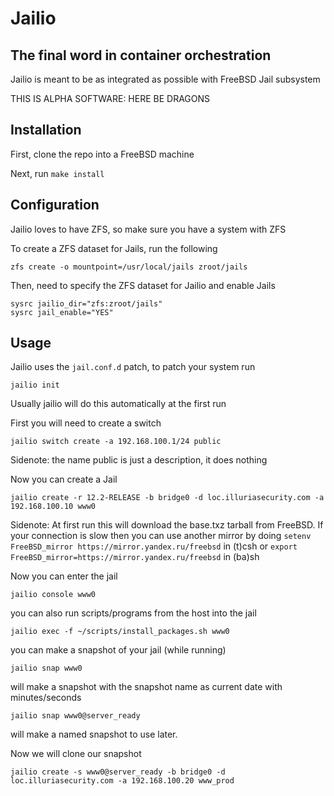 # Jailio
## The final word in container orchestration

Jailio is meant to be as integrated as possible with FreeBSD Jail subsystem


THIS IS ALPHA SOFTWARE: HERE BE DRAGONS

## Installation

First, clone the repo into a FreeBSD machine

Next, run `make install`

## Configuration

Jailio loves to have ZFS, so make sure you have a system with ZFS

To create a ZFS dataset for Jails, run the following
```
zfs create -o mountpoint=/usr/local/jails zroot/jails
```

Then, need to specify the ZFS dataset for Jailio and enable Jails
```
sysrc jailio_dir="zfs:zroot/jails"
sysrc jail_enable="YES"
```

## Usage

Jailio uses the `jail.conf.d` patch, to patch your system run
```
jailio init
```
Usually jailio will do this automatically at the first run


First you will need to create a switch
```
jailio switch create -a 192.168.100.1/24 public
```

Sidenote: the name public is just a description, it does nothing

Now you can create a Jail

```
jailio create -r 12.2-RELEASE -b bridge0 -d loc.illuriasecurity.com -a 192.168.100.10 www0
```

Sidenote: At first run this will download the base.txz tarball from FreeBSD. If your connection is slow then you can use another mirror by doing `setenv FreeBSD_mirror https://mirror.yandex.ru/freebsd` in (t)csh or `export FreeBSD_mirror=https://mirror.yandex.ru/freebsd` in (ba)sh

Now you can enter the jail
```
jailio console www0
```

you can also run scripts/programs from the host into the jail

```
jailio exec -f ~/scripts/install_packages.sh www0
```

you can make a snapshot of your jail (while running)

```
jailio snap www0
```

will make a snapshot with the snapshot name as current date with minutes/seconds

```
jailio snap www0@server_ready
```

will make a named snapshot to use later.


Now we will clone our snapshot

```
jailio create -s www0@server_ready -b bridge0 -d loc.illuriasecurity.com -a 192.168.100.20 www_prod
```


